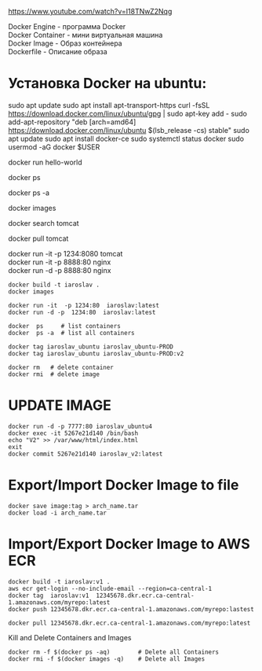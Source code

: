 https://www.youtube.com/watch?v=I18TNwZ2Nqg  

Docker Engine - программа Docker  
Docker Container - мини виртуальная машина  
Docker Image - Образ контейнера  
Dockerfile - Описание образа  

# Установка Docker на ubuntu:  
sudo apt update
sudo apt install apt-transport-https
curl -fsSL https://download.docker.com/linux/ubuntu/gpg | sudo apt-key add -
sudo add-apt-repository "deb [arch=amd64] https://download.docker.com/linux/ubuntu $(lsb_release -cs) stable"
sudo apt update
sudo apt install docker-ce
sudo systemctl status docker
sudo usermod -aG docker $USER

<!-- стянуть и запустить контейнер с образа hello-world -->
docker run hello-world  
<!-- просмотр запущеных контейнеров -->
docker ps  
<!-- просмотр всех контейнеров которые запускались -->
docker ps -a  
<!-- просмотр всех образов -->
docker images  
<!-- поиск образа tomcat на dockerhub -->
docker search tomcat  
<!-- стянуть образ tomcat -->
docker pull tomcat  
<!-- запустить в интерактивном режиме с пробросом портов -->
docker run -it -p 1234:8080 tomcat  
docker run -it -p 8888:80 nginx  
docker run -d -p 8888:80 nginx  

```
docker build -t iaroslav .
docker images
```
```
docker run -it  -p 1234:80  iaroslav:latest
docker run -d -p  1234:80  iaroslav:latest
```
```
docker  ps     # list containers
docker  ps -a  # list all containers
```
```
docker tag iaroslav_ubuntu iaroslav_ubuntu-PROD
docker tag iaroslav_ubuntu iaroslav_ubuntu-PROD:v2
```
```
docker rm   # delete container
docker rmi  # delete image
```
# UPDATE IMAGE  
```
docker run -d -p 7777:80 iaroslav_ubuntu4
docker exec -it 5267e21d140 /bin/bash
echo "V2" >> /var/www/html/index.html
exit
docker commit 5267e21d140 iaroslav_v2:latest  
```


# Export/Import Docker Image to file  
```
docker save image:tag > arch_name.tar  
docker load -i arch_name.tar  
```

# Import/Export Docker Image to AWS ECR  

```
docker build -t iaroslav:v1 .  
aws ecr get-login --no-include-email --region=ca-central-1   
docker tag  iaroslav:v1  12345678.dkr.ecr.ca-central-1.amazonaws.com/myrepo:latest  
docker push 12345678.dkr.ecr.ca-central-1.amazonaws.com/myrepo:lastest  

docker pull 12345678.dkr.ecr.ca-central-1.amazonaws.com/myrepo:latest  
```

Kill and Delete Containers and Images
```
docker rm -f $(docker ps -aq)        # Delete all Containers
docker rmi -f $(docker images -q)    # Delete all Images
```